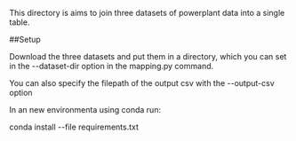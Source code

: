 
This directory is aims to join three datasets of powerplant data into a single table.



##Setup

Download the three datasets and put them in a directory, which you can set in the
--dataset-dir option in the mapping.py command.

You can also specify the filepath of the output csv with the --output-csv option

In an new environmenta using conda run:

conda install --file requirements.txt